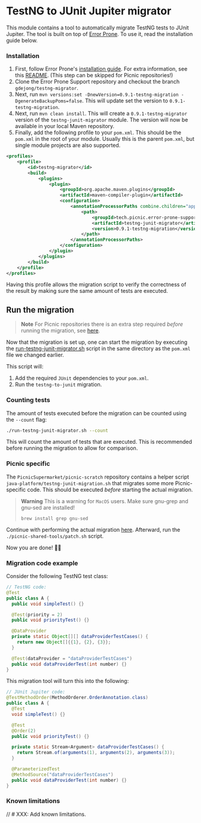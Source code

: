 # TestNG to JUnit Jupiter migrator

This module contains a tool to automatically migrate TestNG tests to JUnit
Jupiter. The tool is built on top of [Error Prone][error-prone-orig-repo]. To
use it, read the installation guide below.

### Installation

1. First, follow Error Prone's [installation
   guide][error-prone-installation-guide]. For extra information, see this
   [README][eps-readme]. (This step can be skipped for Picnic repositories!)
2. Clone the Error Prone Support repository and checkout the branch
   `gdejong/testng-migrator`.
3. Next, run `mvn versions:set -DnewVersion=0.9.1-testng-migration -DgenerateBackupPoms=false`.
   This will update set the version to `0.9.1-testng-migration`.
4. Next, run `mvn clean install`. This will create a `0.9.1-testng-migrator` version
   of the `testng-junit-migrator` module. The version will now be available in your local Maven repository.
5. Finally, add the following profile to your `pom.xml`. This should be the `pom.xml` in the root of your module. 
   Usually this is the parent `pom.xml`, but single module projects are also supported.

```xml
<profiles>
    <profile>
        <id>testng-migrator</id>
        <build>
            <plugins>
                <plugin>
                    <groupId>org.apache.maven.plugins</groupId>
                    <artifactId>maven-compiler-plugin</artifactId>
                    <configuration>
                        <annotationProcessorPaths combine.children="append">
                            <path>
                                <groupId>tech.picnic.error-prone-support</groupId>
                                <artifactId>testng-junit-migrator</artifactId>
                                <version>0.9.1-testng-migration</version>
                            </path>
                        </annotationProcessorPaths>
                    </configuration>
                </plugin>
            </plugins>
        </build>
    </profile>
</profiles>
```

Having this profile allows the migration script to verify the correctness of
the result by making sure the same amount of tests are executed.

## Run the migration

> **Note**
> For Picnic repositories there is an extra step required _before_ running the
> migration, see [here](#picnic-specific).

Now that the migration is set up, one can start the migration by executing the
[run-testng-junit-migrator.sh][migration-script] script in the same directory as the `pom.xml` file we changed earlier.

This script will:

1. Add the required `JUnit` dependencies to your `pom.xml`.
2. Run the `testng-to-junit` migration.

### Counting tests

The amount of tests executed before the migration can be counted using the `--count` flag:
```sh
./run-testng-junit-migrator.sh --count
```
This will count the amount of tests that are executed. This is recommended before running the migration
to allow for comparison.

### Picnic specific

The `PicnicSupermarket/picnic-scratch` repository contains a helper script
`java-platform/testng-junit-migration.sh` that migrates some more
Picnic-specific code. This should be executed _before_ starting the actual
migration.

> **Warning**
> This is a warning for `MacOS` users.
> Make sure gnu-grep and gnu-sed are installed!
>
> ```brew install grep gnu-sed```

Continue with performing the actual migration [here](#run-the-migration).
Afterward, run the `./picnic-shared-tools/patch.sh` script.

Now you are done! 🤘🚀

### Migration code example

Consider the following TestNG test class:

```java
// TestNG code:
@Test
public class A {
  public void simpleTest() {}

  @Test(priority = 2)
  public void priorityTest() {}

  @DataProvider
  private static Object[][] dataProviderTestCases() {
    return new Object[]{{1}, {2}, {3}};
  }

  @Test(dataProvider = "dataProviderTestCases")
  public void dataProviderTest(int number) {}
}
```

This migration tool will turn this into the following:

```java
// JUnit Jupiter code:
@TestMethodOrder(MethodOrderer.OrderAnnotation.class)
public class A {
  @Test
  void simpleTest() {}

  @Test
  @Order(2)
  public void priorityTest() {}

  private static Stream<Argument> dataProviderTestCases() {
    return Stream.of(arguments(1), arguments(2), arguments(3));
  }

  @ParameterizedTest
  @MethodSource("dataProviderTestCases")
  public void dataProviderTest(int number) {}
}
```

### Known limitations

// # XXX: Add known limitations. 

[eps-readme]: ../README.md
[error-prone-installation-guide]: https://errorprone.info/docs/installation#maven
[error-prone-orig-repo]: https://github.com/google/error-prone
[migration-script]: run-testng-junit-migration.sh

